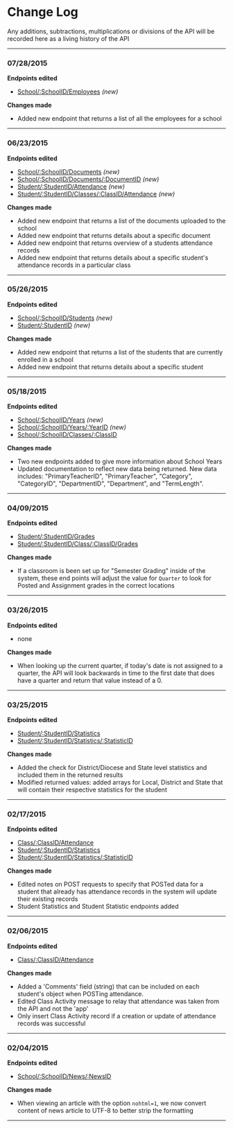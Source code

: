 # Change Log

Any additions, subtractions, multiplications or divisions of the API will be recorded here as a living history of the 
API

---

### 07/28/2015 
**Endpoints edited**
 - [School/:SchoolID/Employees](Endpoints/School/Employees.md) *(new)*

**Changes made**
 - Added new endpoint that returns a list of all the employees for a school

---

### 06/23/2015 
**Endpoints edited**
 - [School/:SchoolID/Documents](Endpoints/School/Documents.md) *(new)*
 - [School/:SchoolID/Documents/:DocumentID](Endpoints/School/Document.md) *(new)*
 - [Student/:StudentID/Attendance](Endpoints/Students/Attendance.md) *(new)*
 - [Student/:StudentID/Classes/:ClassID/Attendance](Endpoints/Students/Class_Attendance.md) *(new)*

**Changes made**
 - Added new endpoint that returns a list of the documents uploaded to the school
 - Added new endpoint that returns details about a specific document
 - Added new endpoint that returns overview of a students attendance records
 - Added new endpoint that returns details about a specific student's attendance records in a particular class

---

### 05/26/2015 
**Endpoints edited**
 - [School/:SchoolID/Students](Endpoints/School/Students.md) *(new)*
 - [Student/:StudentID](Endpoints/Student/Student.md) *(new)*

**Changes made**
 - Added new endpoint that returns a list of the students that are currently enrolled in a school
 - Added new endpoint that returns details about a specific student

---

### 05/18/2015
**Endpoints edited**
- [School/:SchoolID/Years](Endpoints/School/Years.md) *(new)*
- [School/:SchoolID/Years/:YearID](Endpoints/School/Year.md) *(new)*
- [School/:SchoolID/Classes/:ClassID](Endpoints/Student/Grades.md)

**Changes made**
- Two new endpoints added to give more information about School Years
- Updated documentation to reflect new data being returned. New data includes: "PrimaryTeacherID", "PrimaryTeacher", "Category", "CategoryID", "DepartmentID", "Department", and "TermLength". 

---

### 04/09/2015
**Endpoints edited**
- [Student/:StudentID/Grades](Endpoints/Student/Grades.md)
- [Student/:StudentID/Class/:ClassID/Grades](Endpoints/Student/Assignment_Grades.md)

**Changes made**
- If a classroom is been set up for "Semester Grading" inside of the system, these end points will adjust the value for `Quarter` to look for Posted and Assignment grades in the correct locations

---

### 03/26/2015
**Endpoints edited**
- none

**Changes made**
- When looking up the current quarter, if today's date is not assigned to a quarter, the API will look backwards in time to the first date that does have a quarter and return that value instead of a 0.

---

### 03/25/2015
**Endpoints edited**
 - [Student/:StudentID/Statistics](Endpoints/Student/Statistics.md)
 - [Student/:StudentID/Statistics/:StatisticID](Endpoints/Student/Statistic.md)

**Changes made**
 - Added the check for District/Diocese and State level statistics and included them in the returned results
 - Modified returned values: added arrays for Local, District and State that will contain their respective statistics for the student

---

### 02/17/2015
**Endpoints edited**
 - [Class/:ClassID/Attendance](Endpoints/Class/Attendance.md#post)
 - [Student/:StudentID/Statistics](Endpoints/Students/Statistics.md)
 - [Student/:StudentID/Statistics/:StatisticID](Endpoints/Students/Statistic.md)

**Changes made** 
 - Edited notes on POST requests to specify that POSTed data for a student that already has attendance records in the system will update their existing records
 - Student Statistics and Student Statistic endpoints added
 
---

### 02/06/2015
**Endpoints edited**
 - [Class/:ClassID/Attendance](Endpoints/Class/Attendance.md#post)

**Changes made** 
 - Added a 'Comments' field (string) that can be included on each student's object when POSTing attendance. 
 - Edited Class Activity message to relay that attendance was taken from the API and not the 'app'
 - Only insert Class Activity record if a creation or update of attendance records was successful
 
---

### 02/04/2015
**Endpoints edited**
 - [School/:SchoolID/News/:NewsID](Endpoints/School/News_Article.md)

**Changes made** 
 - When viewing an article with the option `nohtml=1`, we now convert content of news article to UTF-8 to better strip the formatting

---
